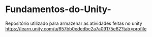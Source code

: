 # Fundamentos-do-Unity-
Repositório utilizado para armazenar as atividades feitas no unity 
https://learn.unity.com/u/657bb0ededbc2a7a09175e62?tab=profile
